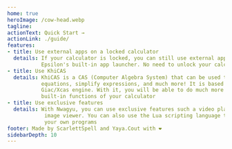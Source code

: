 ```yaml
---
home: true
heroImage: /cow-head.webp
tagline:
actionText: Quick Start →
actionLink: ./guide/
features:
- title: Use external apps on a locked calculator
  details: If your calculator is locked, you can still use external apps using
           Epsilon's built-in app launcher. No need to unlock your calculator!
- title: Use KhiCAS
  details: KhiCAS is a CAS (Computer Algebra System) that can be used to solve
           equations, simplify expressions, and much more! It is based on the popular
           Giac/Xcas engine. With it, you will be able to do much more than with the
           built-in functions of your calculator
- title: Use exclusive features
  details: With Nwagyu, you can use exclusive features such a video player or an
            image viewer. You can also use the Lua scripting language to create
            your own programs
footer: Made by ScarlettSpell and Yaya.Cout with ❤️
sidebarDepth: 10
---
```

